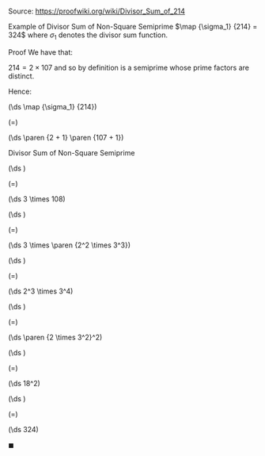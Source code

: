 # 

Source: https://proofwiki.org/wiki/Divisor_Sum_of_214

Example of Divisor Sum of Non-Square Semiprime
$\map {\sigma_1} {214} = 324$
where $\sigma_1$ denotes the divisor sum function.


Proof
We have that:

$214 = 2 \times 107$
and so by definition is a semiprime whose prime factors are distinct.

Hence:














\(\ds \map {\sigma_1} {214}\)

\(=\)







\(\ds \paren {2 + 1} \paren {107 + 1}\)





Divisor Sum of Non-Square Semiprime














\(\ds \)

\(=\)







\(\ds 3 \times 108\)




















\(\ds \)

\(=\)







\(\ds 3 \times \paren {2^2 \times 3^3}\)




















\(\ds \)

\(=\)







\(\ds 2^3 \times 3^4\)




















\(\ds \)

\(=\)







\(\ds \paren {2 \times 3^2}^2\)




















\(\ds \)

\(=\)







\(\ds 18^2\)




















\(\ds \)

\(=\)







\(\ds 324\)









$\blacksquare$






